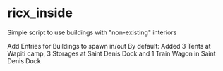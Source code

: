 # ricx_inside
Simple script to use buildings with "non-existing" interiors

Add Entries for Buildings to spawn in/out
By default: Added 3 Tents at Wapiti camp, 3 Storages at Saint Denis Dock and 1 Train Wagon in Saint Denis Dock
